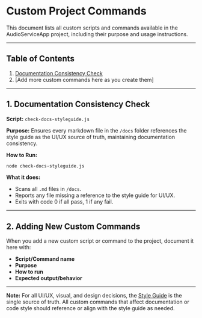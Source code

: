 # Custom Project Commands

This document lists all custom scripts and commands available in the AudioServiceApp project, including their purpose and usage instructions.

---

## Table of Contents

1. [Documentation Consistency Check](#documentation-consistency-check)
2. [Add more custom commands here as you create them]

---

## 1. Documentation Consistency Check

**Script:** `check-docs-styleguide.js`

**Purpose:**
Ensures every markdown file in the `/docs` folder references the style guide as the UI/UX source of truth, maintaining documentation consistency.

**How to Run:**

```sh
node check-docs-styleguide.js
```

**What it does:**
- Scans all `.md` files in `/docs`.
- Reports any file missing a reference to the style guide for UI/UX.
- Exits with code 0 if all pass, 1 if any fail.

---

## 2. Adding New Custom Commands

When you add a new custom script or command to the project, document it here with:
- **Script/Command name**
- **Purpose**
- **How to run**
- **Expected output/behavior**

---

**Note:**
For all UI/UX, visual, and design decisions, the [Style Guide](./docs/style_guide.md) is the single source of truth. All custom commands that affect documentation or code style should reference or align with the style guide as needed.
